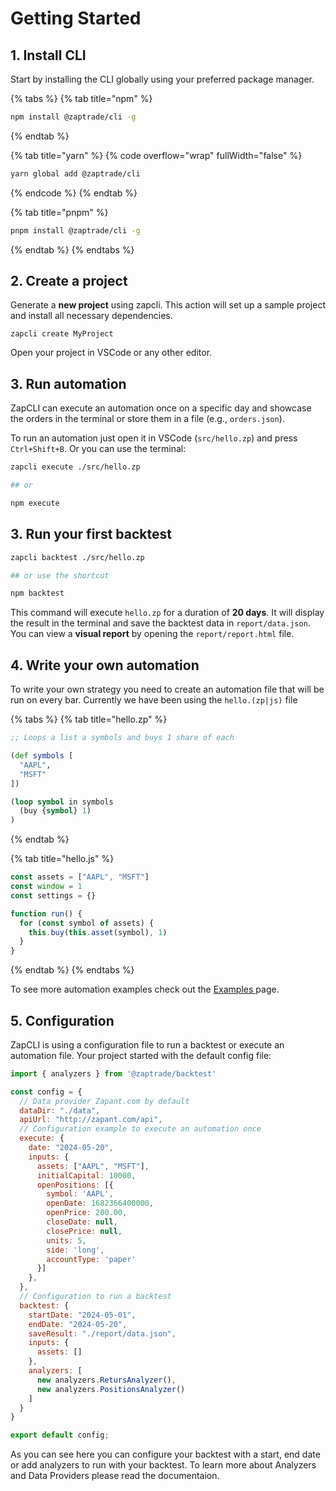 # Getting Started

## 1. Install CLI

Start by installing the CLI globally using your preferred package manager.

{% tabs %}
{% tab title="npm" %}
```sh
npm install @zaptrade/cli -g
```
{% endtab %}

{% tab title="yarn" %}
{% code overflow="wrap" fullWidth="false" %}
```bash
yarn global add @zaptrade/cli
```
{% endcode %}
{% endtab %}

{% tab title="pnpm" %}
```bash
pnpm install @zaptrade/cli -g
```
{% endtab %}
{% endtabs %}

## 2. Create a project

Generate a **new project** using zapcli. This action will set up a sample project and install all necessary dependencies.

```shell
zapcli create MyProject
```

Open your project in VSCode or any other editor.

## 3. Run automation

ZapCLI can execute an automation once on a specific day and showcase the orders in the terminal or store them in a file (e.g., `orders.json`).

To run an automation just open it in VSCode (`src/hello.zp`) and press `Ctrl+Shift+B`. Or you can use the terminal:

```bash
zapcli execute ./src/hello.zp

## or

npm execute
```

## 3. Run your first backtest

```bash
zapcli backtest ./src/hello.zp

## or use the shortcut

npm backtest
```

This command will execute `hello.zp` for a duration of **20 days**. It will display the result in the terminal and save the backtest data in `report/data.json`. You can view a **visual report** by opening the `report/report.html` file.

## 4. Write your own automation

To write your own strategy you need to create an automation file that will be run on every bar. Currently we have been using the `hello.(zp|js)` file

{% tabs %}
{% tab title="hello.zp" %}
```clojure
;; Loops a list a symbols and buys 1 share of each

(def symbols [
  "AAPL",
  "MSFT"
])

(loop symbol in symbols
  (buy {symbol} 1)
)
```
{% endtab %}

{% tab title="hello.js" %}
```javascript
const assets = ["AAPL", "MSFT"]
const window = 1
const settings = {}

function run() {
  for (const symbol of assets) {
    this.buy(this.asset(symbol), 1)
  }
}
```
{% endtab %}
{% endtabs %}

To see more automation examples check out the [Examples ](programming-languages/zplang/examples.md)page.

## 5. Configuration

ZapCLI is using a configuration file to run a backtest or execute an automation file. Your project started with the default config file:

```javascript
import { analyzers } from '@zaptrade/backtest'

const config = {
  // Data provider Zapant.com by default
  dataDir: "./data",
  apiUrl: "http://zapant.com/api",
  // Configuration example to execute an automation once
  execute: {
    date: "2024-05-20",
    inputs: {
      assets: ["AAPL", "MSFT"],
      initialCapital: 10000,
      openPositions: [{
        symbol: 'AAPL',
        openDate: 1682366400000,
        openPrice: 200.00,
        closeDate: null,
        closePrice: null,
        units: 5,
        side: 'long',
        accountType: 'paper'
      }]
    },
  },
  // Configuration to run a backtest
  backtest: {
    startDate: "2024-05-01",
    endDate: "2024-05-20",
    saveResult: "./report/data.json",
    inputs: {
      assets: []
    },
    analyzers: [
      new analyzers.RetursAnalyzer(),
      new analyzers.PositionsAnalyzer()
    ]
  }
}

export default config;
```

As you can see here you can configure your backtest with a start, end date or add analyzers to run with your backtest. To learn more about Analyzers and Data Providers please read the documentaion.

